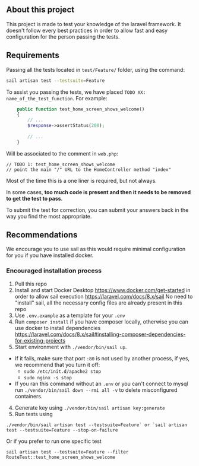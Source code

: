 ## About this project

This project is made to test your knowledge of the laravel framework. It doesn't follow every best practices in order to allow fast and easy configuration for the person passing the tests.

## Requirements

Passing all the tests located in `test/Feature/` folder, using the command:
```zsh
sail artisan test --testsuite=Feature
```


To assist you passing the tests, we have placed `TODO XX: name_of_the_test_function`. For example:
```php
    public function test_home_screen_shows_welcome()
    {
        // ...
        $response->assertStatus(200);
        
        // ...
    }
```

Will be associated to the comment in `web.php`: 
```
// TODO 1: test_home_screen_shows_welcome
// point the main "/" URL to the HomeController method "index"
```
Most of the time this is a one liner is required, but not always. 

In some cases, __too much code is present and then it needs to be removed to get the test to pass__.

To submit the test for correction, you can submit your answers back in the way you find the most appropriate.

## Recommendations

We encourage you to use sail as this would require minimal configuration for you if you have installed docker.

### Encouraged installation process

1. Pull this repo
2. Install and start Docker Desktop https://www.docker.com/get-started in order to allow sail execution https://laravel.com/docs/8.x/sail No need to "install" sail, all the necessary config files are already present in this repo
3. Use `.env.example` as a template for your `.env`
4. Run `composer install` if you have composer locally, otherwise you can use docker to install dependencies https://laravel.com/docs/8.x/sail#installing-composer-dependencies-for-existing-projects
5. Start environment with `./vendor/bin/sail up`. 
  * If it fails, make sure that port `:80` is not used by another process, if yes, we recommend that you turn it off:
    * `sudo /etc/init.d/apache2 stop`
    * `sudo nginx -s stop` 
  * If you ran this command without an `.env` or you can't connect to mysql run `./vendor/bin/sail down --rmi all -v` to delete misconfigured containers.
4. Generate key using `./vendor/bin/sail artisan key:generate`
5. Run tests using 
```
./vendor/bin/sail artisan test --testsuite=Feature` or `sail artisan test --testsuite=Feature --stop-on-failure
```
Or if you prefer to run one specific test 
```
sail artisan test --testsuite=Feature --filter RouteTest::test_home_screen_shows_welcome
```



